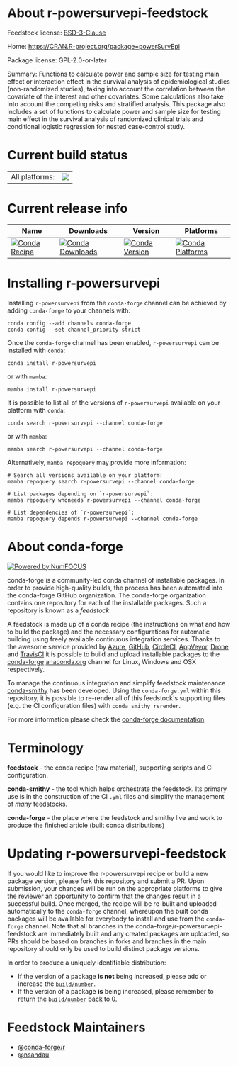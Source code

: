About r-powersurvepi-feedstock
==============================

Feedstock license: [BSD-3-Clause](https://github.com/conda-forge/r-powersurvepi-feedstock/blob/main/LICENSE.txt)

Home: https://CRAN.R-project.org/package=powerSurvEpi

Package license: GPL-2.0-or-later

Summary: Functions to calculate power and sample size for testing main effect or interaction effect in the survival analysis of epidemiological studies (non-randomized studies), taking into account the correlation between the covariate of the interest and other covariates. Some calculations also take into account the competing risks and stratified analysis. This package also includes a set of functions to calculate power and sample size for testing main effect in the survival analysis of randomized clinical trials and conditional logistic regression for nested case-control study.

Current build status
====================


<table><tr><td>All platforms:</td>
    <td>
      <a href="https://dev.azure.com/conda-forge/feedstock-builds/_build/latest?definitionId=15349&branchName=main">
        <img src="https://dev.azure.com/conda-forge/feedstock-builds/_apis/build/status/r-powersurvepi-feedstock?branchName=main">
      </a>
    </td>
  </tr>
</table>

Current release info
====================

| Name | Downloads | Version | Platforms |
| --- | --- | --- | --- |
| [![Conda Recipe](https://img.shields.io/badge/recipe-r--powersurvepi-green.svg)](https://anaconda.org/conda-forge/r-powersurvepi) | [![Conda Downloads](https://img.shields.io/conda/dn/conda-forge/r-powersurvepi.svg)](https://anaconda.org/conda-forge/r-powersurvepi) | [![Conda Version](https://img.shields.io/conda/vn/conda-forge/r-powersurvepi.svg)](https://anaconda.org/conda-forge/r-powersurvepi) | [![Conda Platforms](https://img.shields.io/conda/pn/conda-forge/r-powersurvepi.svg)](https://anaconda.org/conda-forge/r-powersurvepi) |

Installing r-powersurvepi
=========================

Installing `r-powersurvepi` from the `conda-forge` channel can be achieved by adding `conda-forge` to your channels with:

```
conda config --add channels conda-forge
conda config --set channel_priority strict
```

Once the `conda-forge` channel has been enabled, `r-powersurvepi` can be installed with `conda`:

```
conda install r-powersurvepi
```

or with `mamba`:

```
mamba install r-powersurvepi
```

It is possible to list all of the versions of `r-powersurvepi` available on your platform with `conda`:

```
conda search r-powersurvepi --channel conda-forge
```

or with `mamba`:

```
mamba search r-powersurvepi --channel conda-forge
```

Alternatively, `mamba repoquery` may provide more information:

```
# Search all versions available on your platform:
mamba repoquery search r-powersurvepi --channel conda-forge

# List packages depending on `r-powersurvepi`:
mamba repoquery whoneeds r-powersurvepi --channel conda-forge

# List dependencies of `r-powersurvepi`:
mamba repoquery depends r-powersurvepi --channel conda-forge
```


About conda-forge
=================

[![Powered by
NumFOCUS](https://img.shields.io/badge/powered%20by-NumFOCUS-orange.svg?style=flat&colorA=E1523D&colorB=007D8A)](https://numfocus.org)

conda-forge is a community-led conda channel of installable packages.
In order to provide high-quality builds, the process has been automated into the
conda-forge GitHub organization. The conda-forge organization contains one repository
for each of the installable packages. Such a repository is known as a *feedstock*.

A feedstock is made up of a conda recipe (the instructions on what and how to build
the package) and the necessary configurations for automatic building using freely
available continuous integration services. Thanks to the awesome service provided by
[Azure](https://azure.microsoft.com/en-us/services/devops/), [GitHub](https://github.com/),
[CircleCI](https://circleci.com/), [AppVeyor](https://www.appveyor.com/),
[Drone](https://cloud.drone.io/welcome), and [TravisCI](https://travis-ci.com/)
it is possible to build and upload installable packages to the
[conda-forge](https://anaconda.org/conda-forge) [anaconda.org](https://anaconda.org/)
channel for Linux, Windows and OSX respectively.

To manage the continuous integration and simplify feedstock maintenance
[conda-smithy](https://github.com/conda-forge/conda-smithy) has been developed.
Using the ``conda-forge.yml`` within this repository, it is possible to re-render all of
this feedstock's supporting files (e.g. the CI configuration files) with ``conda smithy rerender``.

For more information please check the [conda-forge documentation](https://conda-forge.org/docs/).

Terminology
===========

**feedstock** - the conda recipe (raw material), supporting scripts and CI configuration.

**conda-smithy** - the tool which helps orchestrate the feedstock.
                   Its primary use is in the construction of the CI ``.yml`` files
                   and simplify the management of *many* feedstocks.

**conda-forge** - the place where the feedstock and smithy live and work to
                  produce the finished article (built conda distributions)


Updating r-powersurvepi-feedstock
=================================

If you would like to improve the r-powersurvepi recipe or build a new
package version, please fork this repository and submit a PR. Upon submission,
your changes will be run on the appropriate platforms to give the reviewer an
opportunity to confirm that the changes result in a successful build. Once
merged, the recipe will be re-built and uploaded automatically to the
`conda-forge` channel, whereupon the built conda packages will be available for
everybody to install and use from the `conda-forge` channel.
Note that all branches in the conda-forge/r-powersurvepi-feedstock are
immediately built and any created packages are uploaded, so PRs should be based
on branches in forks and branches in the main repository should only be used to
build distinct package versions.

In order to produce a uniquely identifiable distribution:
 * If the version of a package **is not** being increased, please add or increase
   the [``build/number``](https://docs.conda.io/projects/conda-build/en/latest/resources/define-metadata.html#build-number-and-string).
 * If the version of a package **is** being increased, please remember to return
   the [``build/number``](https://docs.conda.io/projects/conda-build/en/latest/resources/define-metadata.html#build-number-and-string)
   back to 0.

Feedstock Maintainers
=====================

* [@conda-forge/r](https://github.com/conda-forge/r/)
* [@nsandau](https://github.com/nsandau/)

